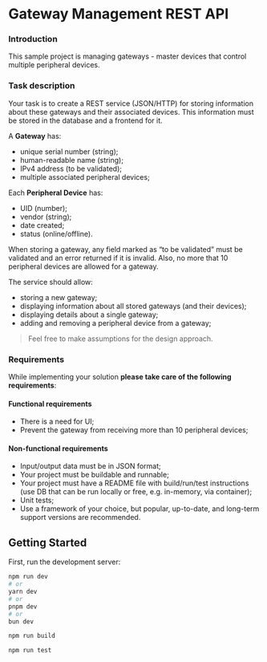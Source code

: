 # Gateway Management REST API 
 
### Introduction 
 
This sample project is managing gateways - master devices that control multiple peripheral devices. 
 
### Task description 
Your task is to create a REST service (JSON/HTTP) for storing information about these gateways and their associated devices. This information must be stored in the database and a frontend for it. 
 
 
A **Gateway** has: 
- unique serial number (string); 
- human-readable name (string); 
- IPv4 address (to be validated); 
- multiple associated peripheral devices; 
 
 
Each **Peripheral Device** has: 
- UID (number); 
- vendor (string); 
- date created; 
- status (online/offline). 

When storing a gateway, any field marked as “to be validated” must be validated and an error returned if it is invalid. Also, no more that 10 peripheral devices are allowed for a gateway. 
 
The service should allow: 
- storing a new gateway; 
- displaying information about all stored gateways (and their devices); 
- displaying details about a single gateway; 
- adding and removing a peripheral device from a gateway; 
 
> Feel free to make assumptions for the design approach. 
 
 
### Requirements 
 
While implementing your solution **please take care of the following requirements**: 
 
#### Functional requirements 
- There is a need for UI; 
- Prevent the gateway from receiving more than 10 peripheral devices; 
 
#### Non-functional requirements 
- Input/output data must be in JSON format; 
- Your project must be buildable and runnable; 
- Your project must have a README file with build/run/test instructions (use DB that can be run locally or free, e.g. in-memory, via container); 
- Unit tests; 
- Use a framework of your choice, but popular, up-to-date, and long-term support versions are recommended.

## Getting Started

First, run the development server:

```bash
npm run dev
# or
yarn dev
# or
pnpm dev
# or
bun dev

npm run build

npm run test
```

 


